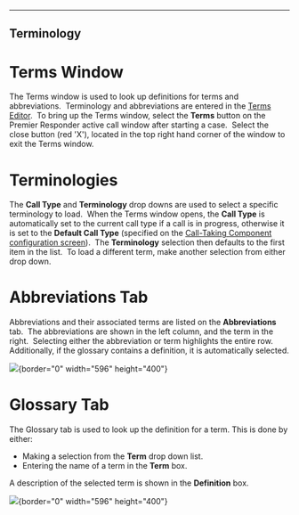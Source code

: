   -----------------
  **Terminology**
  -----------------

# Terms Window

The Terms window is used to look up definitions for terms and
abbreviations.  Terminology and abbreviations are entered in the [Terms
Editor](Terms%20Editor.htm).  To bring up the Terms window, select the
**Terms** button on the Premier Responder active call window after
starting a case.  Select the close button (red \'X\'), located in the
top right hand corner of the window to exit the Terms window.

# Terminologies

The **Call Type** and **Terminology** drop downs are used to select a
specific terminology to load.  When the Terms window opens, the **Call
Type** is automatically set to the current call type if a call is in
progress, otherwise it is set to the **Default Call Type** (specified on
the [Call-Taking Component configuration
screen](Call-Taking%20Component%20Settings.htm)).  The **Terminology**
selection then defaults to the first item in the list.  To load a
different term, make another selection from either drop down.

# Abbreviations Tab

Abbreviations and their associated terms are listed on the
**Abbreviations** tab.  The abbreviations are shown in the left column,
and the term in the right.  Selecting either the abbreviation or term
highlights the entire row.  Additionally, if the glossary contains a
definition, it is automatically selected.

![](Medical%20Terms_files/image001.png){border="0" width="596"
height="400"}

# Glossary Tab

The Glossary tab is used to look up the definition for a term. This is
done by either:

-   Making a selection from the **Term** drop down list.
-   Entering the name of a term in the **Term** box.

A description of the selected term is shown in the **Definition** box.

![](Medical%20Terms_files/image002.png){border="0" width="596"
height="400"}
